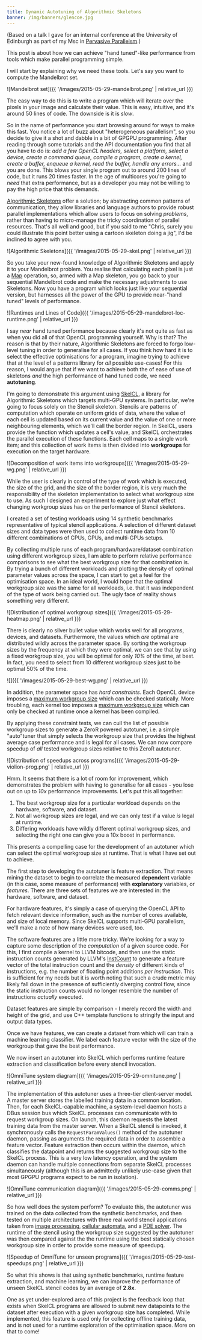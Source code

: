 ```yaml
---
title: Dynamic Autotuning of Algorithmic Skeletons
banner: /img/banners/glencoe.jpg
---
```


(Based on a talk I gave for an internal conference at the University
of Edinburgh as part of my Msc in
[Pervasive Paralleism](http://pervasiveparallelism.inf.ed.ac.uk/).)

This post is about how we can achieve "hand tuned"-like performance
from tools which make parallel programming simple.

I will start by explaining why we need these tools. Let's say you want
to compute the Mandelbrot set.

![Mandelbrot set]({{ '/images/2015-05-29-mandelbrot.png' | relative_url }})

The easy way to do this is to write a program which will iterate over
the pixels in your image and calculate their value. This is easy,
intuitive, and it's around 50 lines of code. The downside is it is
*slow*.

So in the name of performance you start browsing around for ways to
make this fast. You notice a lot of buzz about "heterogeneous
parallelism", so you decide to give it a shot and dabble in a bit of
GPGPU programming. After reading through some tutorials and the API
documentation you find that all you have to do is: *add a few OpenCL
headers, select a platform, select a device, create a command queue,
compile a program, create a kernel, create a buffer, enqueue a kernel,
read the buffer, handle any errors...* and you are done. This blows
your single program out to around 200 lines of code, but it runs 20
times faster. In the age of multicores you're going to *need* that
extra performance, but as a developer you may not be willing to pay
the high price that this demands.

[Algorithmic Skeletons](http://en.wikipedia.org/wiki/Algorithmic_skeleton)
offer a solution; by abstracting common patterns of communication,
they allow libraries and language authors to provide robust parallel
implementations which allow users to focus on solving *problems*,
rather than having to micro-manage the tricky coordination of parallel
resources. That's all well and good, but if you said to me "Chris,
surely you could illustrate this point better using a cartoon skeleton
doing a jig", I'd be inclined to agree with you.

![Algorithmic Skeletons]({{ '/images/2015-05-29-skel.png' | relative_url }})

So you take your new-found knowledge of Algorithmic Skeletons and
apply it to your Mandelbrot problem. You realise that calculating each
pixel is just a
[Map](http://en.wikipedia.org/wiki/Map_(parallel_pattern)) operation,
so, armed with a Map skeleton, you go back to your sequential
Mandelbrot code and make the necessary adjustments to use
Skeletons. Now you have a program which looks just like your
sequential version, but harnesses all the power of the GPU to provide
near-"hand tuned" levels of performance.

![Runtimes and Lines of Code]({{ '/images/2015-05-29-mandelbrot-loc-runtime.png' | relative_url }})

I say *near* hand tuned performance because clearly it's not quite as
fast as when you did all of that OpenCL programming yourself. Why is
that? The reason is that by their nature, Algorithmic Skeletons are
forced to forgo low-level tuning in order to generalise for all
cases. If you think how hard it is to select the effective
optimisations for a program, imagine trying to achieve that at the
level of a patterns library for *all* possible use-cases! For this
reason, I would argue that if we want to achieve both the of ease of
use of skeletons *and* the high performance of hand tuned code, we
need **autotuning**.

I'm going to demonstrate this argument using
[SkelCL](http://skelcl.uni-muenster.de/), a library for Algorithmic
Skeletons which targets multi-GPU systems. In particular, we're going
to focus solely on the Stencil skeleton. Stencils are patterns of
computation which operate on uniform grids of data, where the value of
each cell is updated based on its current value and the value of one
or more neighbouring elements, which we'll call the border region. In
SkelCL, users provide the function which updates a cell's value, and
SkelCL orchestrates the parallel execution of these functions. Each
cell maps to a single work item; and this collection of work items is
then divided into **workgroups** for execution on the target hardware.

![Decomposition of work items into workgroups]({{ '/images/2015-05-29-wg.png' | relative_url }})

While the user is clearly in control of the type of work which is
executed, the size of the grid, and the size of the border region, it
is very much the responsibility of the skeleton implementation to
select what workgroup size to use. As such I designed an experiment to
explore just what effect changing workgroup sizes has on the
performance of Stencil skeletons.

I created a set of testing workloads using 14 synthetic benchmarks
representative of typical stencil applications. A selection of
different dataset sizes and data types were then used to collect
runtime data from 10 different combinations of CPUs, GPUs, and
multi-GPUs setups.

By collecting multiple runs of each program/hardware/dataset
combination using different workgroup sizes, I am able to perform
relative performance comparisons to see what the best workgroup size
for that combination is. By trying a bunch of different workloads and
plotting the density of optimal parameter values across the space, I
can start to get a feel for the optimisation space. In an ideal world,
I would hope that the optimal workgroup size was the same for all
workloads, i.e. that it was independent of the type of work being
carried out. The ugly face of reality shows something very different.

![Distribution of optimal workgroup sizes]({{ '/images/2015-05-29-heatmap.png' | relative_url }})

There is clearly no silver bullet value which works well for all
programs, devices, and datasets. Furthermore, the values which *are*
optimal are distributed wildly across the parameter space. By sorting
the workgroup sizes by the frequency at which they were optimal, we
can see that by using a fixed workgroup size, you will be optimal for
only *10%* of the time, at best. In fact, you need to select from 10
different workgroup sizes just to be optimal 50% of the time.

![]({{ '/images/2015-05-29-best-wg.png' | relative_url }})

In addition, the parameter space has *hard constraints*. Each OpenCL
device imposes a
[maximum workgroup size](https://www.khronos.org/registry/cl/sdk/1.0/docs/man/xhtml/clGetDeviceInfo.html)
which can be checked statically. More troubling, each kernel too
imposes a
[maximum workgroup size](https://www.khronos.org/registry/cl/sdk/1.1/docs/man/xhtml/clGetKernelWorkGroupInfo.html)
which can only be checked at runtime once a kernel has been compiled.

By applying these constraint tests, we can cull the list of possible
workgroup sizes to generate a ZeroR powered autotuner, i.e. a simple
"auto"tuner that simply selects the workgroup size that provides the
highest average case performance and is legal for all cases. We can
now compare speedup of *all* tested workgroup sizes relative to this
ZeroR autotuner.

![Distribution of speedups across programs]({{ '/images/2015-05-29-violion-prog.png' | relative_url }})

Hmm. It seems that there is a lot of room for improvement, which
demonstrates the problem with having to generalise for all cases - you
lose out on up to *10x* performance improvements. Let's put this all
together:

1. The best workgroup size for a particular workload depends on the
   hardware, software, and dataset.
1. Not all workgroup sizes are legal, and we can only test if a value
   *is* legal at runtime.
1. Differing workloads have wildly different optimal workgroup sizes,
   and selecting the right one can give you a 10x boost in
   performance.

This presents a compelling case for the development of an autotuner
which can select the optimal workgroup size at runtime. That is what I
have set out to achieve.

The first step to developing the autotuner is feature extraction. That
means mining the dataset to begin to correlate the measured
**dependent** variable (in this case, some measure of performance)
with **explanatory** variables, or *features*. There are three sets of
features we are interested in: the hardware, software, and dataset.

For hardware features, it's simply a case of querying the OpenCL API
to fetch relevant device information, such as the number of cores
available, and size of local memory. Since SkelCL supports multi-GPU
parallelism, we'll make a note of how many devices were used, too.

The software features are a little more tricky. We're looking for a
way to capture some description of the *computation* of a given source
code. For this, I first compile a kernel to LLVM bitcode, and then use
the static instruction counts generated by LLVM's
[InstCount](http://llvm.org/docs/doxygen/html/InstCount_8cpp_source.html)
to generate a feature vector of the total instruction count and the
*density* of different kinds of instructions, e.g. the number of
floating point additions *per instruction*. This is sufficient for my
needs but it is worth noting that such a crude metric may likely fall
down in the presence of sufficiently diverging control flow, since the
static instruction counts would no longer resemble the number of
instructions *actually* executed.

Dataset features are simple by comparison - I merely record the width
and height of the grid, and use C++ template functions to stringify
the input and output data types.

Once we have features, we can create a dataset from which will can
train a machine learning classifier. We label each feature vector with
the size of the workgroup that gave the best performance.

We now insert an autotuner into SkelCL which performs runtime feature
extraction and classification before every stencil invocation.

![OmniTune system diagram]({{ '/images/2015-05-29-omnitune.png' | relative_url }})

The implementation of this autotuner uses a three-tier client-server
model. A master server stores the labelled training data in a common
location. Then, for each SkelCL-capable machine, a system-level daemon
hosts a DBus session bus which SkelCL processes can communicate with
to request workgroup sizes. On launch, this daemon requests the latest
training data from the master server. When a SkelCL stencil is
invoked, it synchronously calls the `RequestParamValues()` method of
the autotuner daemon, passing as arguments the required data in order
to assemble a feature vector. Feature extraction then occurs within
the daemon, which classifies the datapoint and returns the suggested
workgroup size to the SkelCL process. This is a very low latency
operation, and the system daemon can handle multiple connections from
separate SkelCL processes simultaneously (although this is an
admittedly unlikely use-case given that most GPGPU programs expect to
be run in isolation).

![OmniTune communication diagram]({{ '/images/2015-05-29-comms.png' | relative_url }})

So how well does the system perform? To evaluate this, the autotuner
was trained on the data collected from the synthetic benchmarks, and
then tested on multiple architectures with three real world stencil
applications taken from
[image processing](http://en.wikipedia.org/wiki/Canny_edge_detector),
[cellular automata](http://en.wikipedia.org/wiki/Conway%27s_Game_of_Life),
and a
[PDE solver](http://en.wikipedia.org/wiki/Finite-difference_time-domain_method).
The runtime of the stencil using the workgroup size suggested by the
autotuner was then compared against the the runtime using the best
statically chosen workgroup size in order to provide some measure of speedupq.

![Speedup of OmniTune for unseen programs]({{ '/images/2015-05-29-test-speedups.png' | relative_url }})

So what this shows is that using synthetic benchmarks, runtime feature
extraction, and machine learning, we can improve the performance of
unseen SkelCL stencil codes by an average of **2.8x**.

One as yet under-explored area of this project is the feedback loop
that exists when SkelCL programs are allowed to submit new datapoints
to the dataset after execution with a given workgroup size has
completed. While implemented, this feature is used only for collecting
offline training data, and is not used for a runtime exploration of
the optimisation space. More on that to come!
